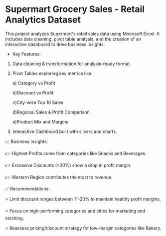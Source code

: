 # Supermart Grocery Sales - Retail Analytics Dataset

This project analyzes Supermart's retail sales data using Microsoft Excel. It includes data cleaning, pivot table analysis, and the creation of an interactive dashboard to drive business insights.

- Key Features:

1) Data cleaning & transformation for analysis-ready format.

2) Pivot Tables exploring key metrics like:

   a) Category vs Profit

   b)Discount vs Profit

   c)City-wise Top 10 Sales

   d)Regional Sales & Profit Comparison

   e)Product Mix and Margins

3) Interactive Dashboard built with slicers and charts.

📈 Business Insights:

👉 Highest Profits come from categories like Snacks and Beverages.

👉 Excessive Discounts (>30%) show a drop in profit margin.

👉 Western Region contributes the most to revenue.

✅ Recommendations:

⭐ Limit discount ranges between 11–20% to maintain healthy profit margins.

⭐ Focus on high-performing categories and cities for marketing and stocking.

⭐ Reassess pricing/discount strategy for low-margin categories like Bakery.
